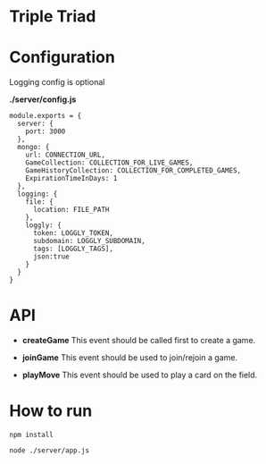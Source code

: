 # Triple Triad

# Configuration
Logging config is optional

**./server/config.js**
```
module.exports = {
  server: {
    port: 3000
  },
  mongo: {
    url: CONNECTION_URL,
    GameCollection: COLLECTION_FOR_LIVE_GAMES,
    GameHistoryCollection: COLLECTION_FOR_COMPLETED_GAMES,
    ExpirationTimeInDays: 1
  },
  logging: {
    file: {
      location: FILE_PATH
    },
    loggly: {
      token: LOGGLY_TOKEN,
      subdomain: LOGGLY_SUBDOMAIN,
      tags: [LOGGLY_TAGS],
      json:true
    }
  }
}
```

# API
* **createGame**
  This event should be called first to create a game.

* **joinGame**
  This event should be used to join/rejoin a game.

* **playMove**
  This event should be used to play a card on the field.


# How to run
```npm install```

```node ./server/app.js```
